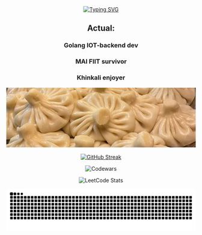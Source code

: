<div align="center">
<a href="https://git.io/typing-svg"><img src="https://readme-typing-svg.demolab.com?font=Fira+Code&pause=1000&repeat=false&width=435&lines=welcome+to+masterkusok+shit+storage%E2%99%A1+" alt="Typing SVG" /></a>

<h2>Actual:</h2>
<h3>Golang IOT-backend dev</h3>
<h3>MAI FIIT survivor</h3>
<h3>Khinkali enjoyer</h3>

<img src="https://github.com/masterkusok/masterkusok/blob/main/07307326ffa10bbe1eaefb02d753e834(1).jpg">

[![GitHub Streak](https://streak-stats.demolab.com?user=masterkusok)](https://git.io/streak-stats)

![Codewars](https://github.r2v.ch/codewars?user=masterkusok&name=true&top_languages=true&stroke=%23b362ff&theme=purple_dark)

![LeetCode Stats](https://leetcard.jacoblin.cool/masterkusok?ext=contest)

</div>

![Snake animation](https://raw.githubusercontent.com/yashelter/yashelter/output/github-contribution-grid-snake-dark.svg#gh-dark-mode-only)
